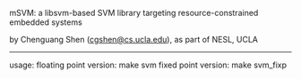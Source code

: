 mSVM: a libsvm-based SVM library targeting resource-constrained embedded systems

by Chenguang Shen (cgshen@cs.ucla.edu), as part of NESL, UCLA

------------------------------
usage:
floating point version: make svm
fixed point version: make svm_fixp
